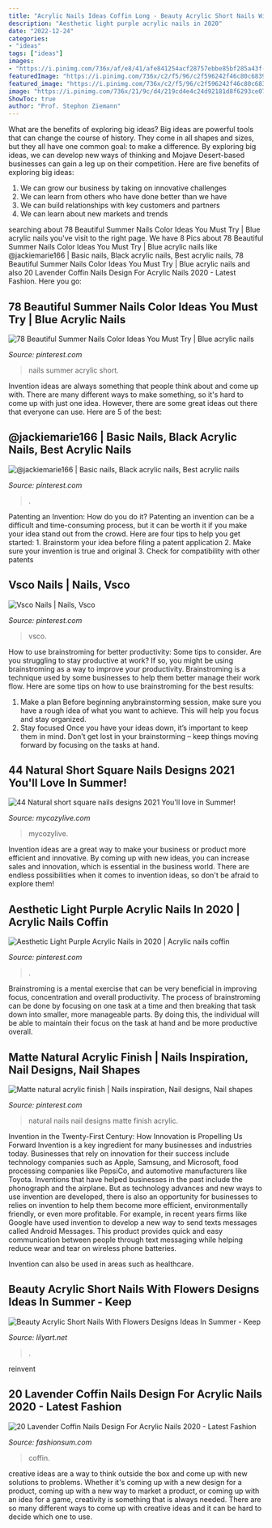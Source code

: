 ```yaml
---
title: "Acrylic Nails Ideas Coffin Long - Beauty Acrylic Short Nails With Flowers Designs Ideas In Summer"
description: "Aesthetic light purple acrylic nails in 2020"
date: "2022-12-24"
categories:
- "ideas"
tags: ["ideas"]
images:
- "https://i.pinimg.com/736x/af/e8/41/afe841254acf28757ebbe85bf285a43f--my-life-natural.jpg"
featuredImage: "https://i.pinimg.com/736x/c2/f5/96/c2f596242f46c80c68395e4bfd1071d9.jpg"
featured_image: "https://i.pinimg.com/736x/c2/f5/96/c2f596242f46c80c68395e4bfd1071d9.jpg"
image: "https://i.pinimg.com/736x/21/9c/d4/219cd4e4c24d92181d8f6293ce07c5d6.jpg"
ShowToc: true
author: "Prof. Stephon Ziemann"
---
```



What are the benefits of exploring big ideas?
Big ideas are powerful tools that can change the course of history. They come in all shapes and sizes, but they all have one common goal: to make a difference. By exploring big ideas, we can develop new ways of thinking and Mojave Desert-based businesses can gain a leg up on their competition. Here are five benefits of exploring big ideas: 
1. We can grow our business by taking on innovative challenges
2. We can learn from others who have done better than we have
3. We can build relationships with key customers and partners
4. We can learn about new markets and trends

	

		
searching about 78 Beautiful Summer Nails Color Ideas You Must Try | Blue acrylic nails you've visit to the right page. We have 8 Pics about 78 Beautiful Summer Nails Color Ideas You Must Try | Blue acrylic nails like @jackiemarie166 | Basic nails, Black acrylic nails, Best acrylic nails, 78 Beautiful Summer Nails Color Ideas You Must Try | Blue acrylic nails and also 20 Lavender Coffin Nails Design For Acrylic Nails 2020 - Latest Fashion. Here you go:
		
    
## 78 Beautiful Summer Nails Color Ideas You Must Try | Blue Acrylic Nails

<img loading=lazy src="https://i.pinimg.com/736x/21/9c/d4/219cd4e4c24d92181d8f6293ce07c5d6.jpg" onerror="this.onerror=null;this.src='https://tse2.mm.bing.net/th?id=OIP.ZkSgnQ-8vrU7RooU2NJ6QAHaJ4&amp;pid=15.1';" alt="78 Beautiful Summer Nails Color Ideas You Must Try | Blue acrylic nails">

_Source: pinterest.com_

>nails summer acrylic short. 

	

Invention ideas are always something that people think about and come up with. There are many different ways to make something, so it's hard to come up with just one idea. However, there are some great ideas out there that everyone can use. Here are 5 of the best: 

    
## @jackiemarie166 | Basic Nails, Black Acrylic Nails, Best Acrylic Nails

<img loading=lazy src="https://i.pinimg.com/736x/12/d2/2a/12d22a29e9ad4b3a90be2c62849254de.jpg" onerror="this.onerror=null;this.src='https://tse2.mm.bing.net/th?id=OIP.vTJho0bjxJx0P_ucjxgBsgHaKl&amp;pid=15.1';" alt="@jackiemarie166 | Basic nails, Black acrylic nails, Best acrylic nails">

_Source: pinterest.com_

>. 

	

Patenting an Invention: How do you do it?
Patenting an invention can be a difficult and time-consuming process, but it can be worth it if you make your idea stand out from the crowd. Here are four tips to help you get started: 1. Brainstorm your idea before filing a patent application 
2. Make sure your invention is true and original 
3. Check for compatibility with other patents 

    
## Vsco Nails | Nails, Vsco

<img loading=lazy src="https://i.pinimg.com/736x/20/c5/ec/20c5eca3b994af8c3750f10b54fba180.jpg" onerror="this.onerror=null;this.src='https://tse4.mm.bing.net/th?id=OIP.pxeh9PKRHwxX1c_aKBWOngHaNK&amp;pid=15.1';" alt="Vsco Nails | Nails, Vsco">

_Source: pinterest.com_

>vsco. 

	

How to use brainstroming for better productivity: Some tips to consider.
Are you struggling to stay productive at work? If so, you might be using brainstroming as a way to improve your productivity. Brainstroming is a technique used by some businesses to help them better manage their work flow. Here are some tips on how to use brainstroming for the best results: 
1) Make a plan 
Before beginning anybrainstorming session, make sure you have a rough idea of what you want to achieve. This will help you focus and stay organized. 
2) Stay focused 
Once you have your ideas down, it’s important to keep them in mind. Don’t get lost in your brainstorming – keep things moving forward by focusing on the tasks at hand.

    
## 44 Natural Short Square Nails Designs 2021 You&#039;ll Love In Summer!

<img loading=lazy src="https://mycozylive.com/wp-content/uploads/2021/04/3-14-768x1152.jpg" onerror="this.onerror=null;this.src='https://tse4.mm.bing.net/th?id=OIP.8MukX7QCz-WzameIetLaWAHaLH&amp;pid=15.1';" alt="44 Natural short square nails designs 2021 You&#039;ll love in Summer!">

_Source: mycozylive.com_

>mycozylive. 

	

Invention ideas are a great way to make your business or product more efficient and innovative. By coming up with new ideas, you can increase sales and innovation, which is essential in the business world. There are endless possibilities when it comes to invention ideas, so don't be afraid to explore them!

    
## Aesthetic Light Purple Acrylic Nails In 2020 | Acrylic Nails Coffin

<img loading=lazy src="https://i.pinimg.com/736x/c2/f5/96/c2f596242f46c80c68395e4bfd1071d9.jpg" onerror="this.onerror=null;this.src='https://tse3.mm.bing.net/th?id=OIP.6vW2OF0KqKJglnHBIVZT4AHaMT&amp;pid=15.1';" alt="Aesthetic Light Purple Acrylic Nails in 2020 | Acrylic nails coffin">

_Source: pinterest.com_

>. 

	

Brainstroming is a mental exercise that can be very beneficial in improving focus, concentration and overall productivity. The process of brainstroming can be done by focusing on one task at a time and then breaking that task down into smaller, more manageable parts. By doing this, the individual will be able to maintain their focus on the task at hand and be more productive overall.

    
## Matte Natural Acrylic Finish | Nails Inspiration, Nail Designs, Nail Shapes

<img loading=lazy src="https://i.pinimg.com/736x/af/e8/41/afe841254acf28757ebbe85bf285a43f--my-life-natural.jpg" onerror="this.onerror=null;this.src='https://tse4.mm.bing.net/th?id=OIP.PQZLxNUUqAKGjYp0LtS2IwHaJ3&amp;pid=15.1';" alt="Matte natural acrylic finish | Nails inspiration, Nail designs, Nail shapes">

_Source: pinterest.com_

>natural nails nail designs matte finish acrylic. 

	

Invention in the Twenty-First Century: How Innovation is Propelling Us Forward
Invention is a key ingredient for many businesses and industries today. Businesses that rely on innovation for their success include technology companies such as Apple, Samsung, and Microsoft, food processing companies like PepsiCo, and automotive manufacturers like Toyota. Inventions that have helped businesses in the past include the phonograph and the airplane.
But as technology advances and new ways to use invention are developed, there is also an opportunity for businesses to relies on invention to help them become more efficient, environmentally friendly, or even more profitable. For example, in recent years firms like Google have used invention to develop a new way to send texts messages called Android Messages. This product provides quick and easy communication between people through text messaging while helping reduce wear and tear on wireless phone batteries.

Invention can also be used in areas such as healthcare.

    
## Beauty Acrylic Short Nails With Flowers Designs Ideas In Summer - Keep

<img loading=lazy src="https://lilyart.net/wp-content/uploads/2020/05/26-13.jpg" onerror="this.onerror=null;this.src='https://tse1.mm.bing.net/th?id=OIP.wCqm4GL5vAcH-Wih7UP-xgHaKH&amp;pid=15.1';" alt="Beauty Acrylic Short Nails With Flowers Designs Ideas In Summer - Keep">

_Source: lilyart.net_

>. 

	

reinvent

    
## 20 Lavender Coffin Nails Design For Acrylic Nails 2020 - Latest Fashion

<img loading=lazy src="https://fashionsum.com/wp-content/uploads/2020/04/8-2.jpg" onerror="this.onerror=null;this.src='https://tse3.mm.bing.net/th?id=OIP.O-gGP9UXvMXeL6oBn_hTkQHaKZ&amp;pid=15.1';" alt="20 Lavender Coffin Nails Design For Acrylic Nails 2020 - Latest Fashion">

_Source: fashionsum.com_

>coffin. 

	

creative ideas are a way to think outside the box and come up with new solutions to problems. Whether it's coming up with a new design for a product, coming up with a new way to market a product, or coming up with an idea for a game, creativity is something that is always needed. There are so many different ways to come up with creative ideas and it can be hard to decide which one to use.


